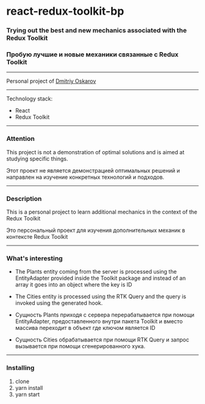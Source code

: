 # react-redux-toolkit-bp

### Trying out the best and new mechanics associated with the Redux Toolkit
### Пробую лучшие и новые механики связанные с Redux Toolkit
---

Personal project of [Dmitriy Oskarov](http://frontendfrontier.com/)

---

Technology stack:

* React
* Redux Toolkit

---

### Attention

This project is not a demonstration of optimal solutions and is aimed at studying specific things.

Этот проект не является демонстрацией оптимальных решений и направлен на изучение конкретных технологий и подходов.

---

### Description

This is a personal project to learn additional mechanics in the context of the Redux Toolkit

Это персональный проект для изучения дополнительных механик в контексте Redux Toolkit

---

### What's interesting
* The Plants entity coming from the server is processed using the EntityAdapter provided inside the Toolkit package and instead of an array it goes into an object where the key is ID
* The Cities entity is processed using the RTK Query and the query is invoked using the generated hook.

* Сущность Plants приходя с сервера перерабатывается при помощи EntityAdapter, предоставленного внутри пакета Toolkit и вместо массива переходит в объект где ключом является ID
* Сущность Cities обрабатывается при помощи RTK Query и запрос вызывается при помощи сгенерированного хука.
---

### Installing

1. clone
2. yarn install
3. yarn start